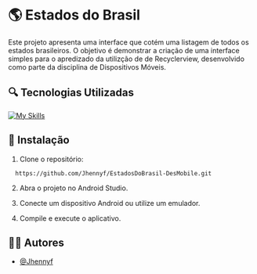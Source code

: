 # 🌎 Estados do Brasil

Este projeto apresenta uma interface que cotém uma listagem de todos os estados brasileiros. O objetivo é demonstrar a criação de uma interface simples para o apredizado da utilizção de de  Recyclerview, desenvolvido como parte da disciplina de Dispositivos Móveis.


## 🔍 Tecnologias Utilizadas 
  [![My Skills](https://skillicons.dev/icons?i=kotlin,git,github)](https://skillicons.dev)


## 📌 Instalação

1. Clone o repositório:

```http
  https://github.com/Jhennyf/EstadosDoBrasil-DesMobile.git
```

2. Abra o projeto no Android Studio.

3. Conecte um dispositivo Android ou utilize um emulador.

4. Compile e execute o aplicativo.


## 👩‍💻 Autores

- [@Jhennyf](https://github.com/Jhennyf)
